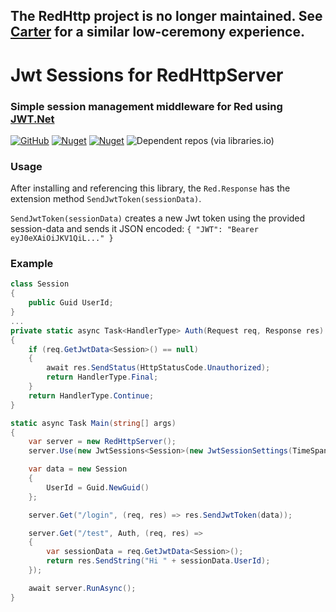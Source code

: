 ## The RedHttp project is no longer maintained. See [Carter](https://github.com/CarterCommunity/Carter) for a similar low-ceremony experience.

# Jwt Sessions for RedHttpServer
### Simple session management middleware for Red using [JWT.Net](https://github.com/jwt-dotnet/jwt)
[![GitHub](https://img.shields.io/github/license/redhttp/red.jwtsessions)](https://github.com/RedHttp/Red.JwtSessions/blob/master/LICENSE.md)
[![Nuget](https://img.shields.io/nuget/v/red.jwtsessions)](https://www.nuget.org/packages/red.jwtsessions/)
[![Nuget](https://img.shields.io/nuget/dt/red.jwtsessions)](https://www.nuget.org/packages/red.jwtsessions/)
![Dependent repos (via libraries.io)](https://img.shields.io/librariesio/dependent-repos/nuget/red.jwtsessions)

### Usage
After installing and referencing this library, the `Red.Response` has the extension method `SendJwtToken(sessionData)`.

`SendJwtToken(sessionData)` creates a new Jwt token using the provided session-data and sends it JSON encoded: `{ "JWT": "Bearer eyJ0eXAiOiJKV1QiL..." }`

### Example
```csharp
class Session
{
    public Guid UserId;
}
...
private static async Task<HandlerType> Auth(Request req, Response res)
{
    if (req.GetJwtData<Session>() == null)
    {
        await res.SendStatus(HttpStatusCode.Unauthorized);
        return HandlerType.Final;
    }
    return HandlerType.Continue;
}

static async Task Main(string[] args)
{
    var server = new RedHttpServer();
    server.Use(new JwtSessions<Session>(new JwtSessionSettings(TimeSpan.FromDays(5), "djklhfbaksdjhfajsdhfasdfhjadsb")));

    var data = new Session
    {
        UserId = Guid.NewGuid()
    };

    server.Get("/login", (req, res) => res.SendJwtToken(data));

    server.Get("/test", Auth, (req, res) =>
    {
        var sessionData = req.GetJwtData<Session>();
        return res.SendString("Hi " + sessionData.UserId);
    });

    await server.RunAsync();
}
```
